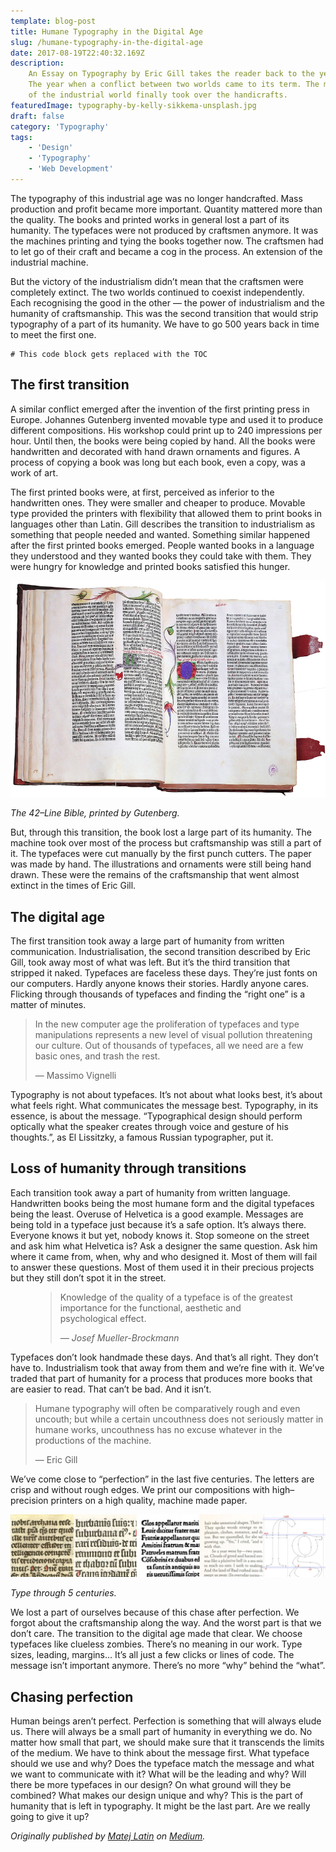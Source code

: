 ```yaml
---
template: blog-post
title: Humane Typography in the Digital Age
slug: /humane-typography-in-the-digital-age
date: 2017-08-19T22:40:32.169Z
description:
    An Essay on Typography by Eric Gill takes the reader back to the year 1930.
    The year when a conflict between two worlds came to its term. The machines
    of the industrial world finally took over the handicrafts.
featuredImage: typography-by-kelly-sikkema-unsplash.jpg
draft: false
category: 'Typography'
tags:
    - 'Design'
    - 'Typography'
    - 'Web Development'
---
```


The typography of this industrial age was no longer handcrafted. Mass production
and profit became more important. Quantity mattered more than the quality. The
books and printed works in general lost a part of its humanity. The typefaces
were not produced by craftsmen anymore. It was the machines printing and tying
the books together now. The craftsmen had to let go of their craft and became a
cog in the process. An extension of the industrial machine.

But the victory of the industrialism didn’t mean that the craftsmen were
completely extinct. The two worlds continued to coexist independently. Each
recognising the good in the other — the power of industrialism and the humanity
of craftsmanship. This was the second transition that would strip typography of
a part of its humanity. We have to go 500 years back in time to meet the first
one.

```toc
# This code block gets replaced with the TOC
```

## The first transition

A similar conflict emerged after the invention of the first printing press in
Europe. Johannes Gutenberg invented movable type and used it to produce
different compositions. His workshop could print up to 240 impressions per hour.
Until then, the books were being copied by hand. All the books were handwritten
and decorated with hand drawn ornaments and figures. A process of copying a book
was long but each book, even a copy, was a work of art.

The first printed books were, at first, perceived as inferior to the handwritten
ones. They were smaller and cheaper to produce. Movable type provided the
printers with flexibility that allowed them to print books in languages other
than Latin. Gill describes the transition to industrialism as something that
people needed and wanted. Something similar happened after the first printed
books emerged. People wanted books in a language they understood and they wanted
books they could take with them. They were hungry for knowledge and printed
books satisfied this hunger.

![42-line-bible.jpg](42-line-bible.jpg)

_The 42–Line Bible, printed by Gutenberg._

But, through this transition, the book lost a large part of its humanity. The
machine took over most of the process but craftsmanship was still a part of it.
The typefaces were cut manually by the first punch cutters. The paper was made
by hand. The illustrations and ornaments were still being hand drawn. These were
the remains of the craftsmanship that went almost extinct in the times of Eric
Gill.

## The digital age

The first transition took away a large part of humanity from written
communication. Industrialisation, the second transition described by Eric Gill,
took away most of what was left. But it’s the third transition that stripped it
naked. Typefaces are faceless these days. They’re just fonts on our computers.
Hardly anyone knows their stories. Hardly anyone cares. Flicking through
thousands of typefaces and finding the “right one” is a matter of minutes.

> In the new computer age the proliferation of typefaces and type manipulations
> represents a new level of visual pollution threatening our culture. Out of
> thousands of typefaces, all we need are a few basic ones, and trash the rest.
>
> — Massimo Vignelli

Typography is not about typefaces. It’s not about what looks best, it’s about
what feels right. What communicates the message best. Typography, in its
essence, is about the message. “Typographical design should perform optically
what the speaker creates through voice and gesture of his thoughts.”, as El
Lissitzky, a famous Russian typographer, put it.

## Loss of humanity through transitions

Each transition took away a part of humanity from written language. Handwritten
books being the most humane form and the digital typefaces being the least.
Overuse of Helvetica is a good example. Messages are being told in a typeface
just because it’s a safe option. It’s always there. Everyone knows it but yet,
nobody knows it. Stop someone on the street and ask him what Helvetica is? Ask a
designer the same question. Ask him where it came from, when, why and who
designed it. Most of them will fail to answer these questions. Most of them used
it in their precious projects but they still don’t spot it in the street.

<figure>
	<blockquote>
		<p>Knowledge of the quality of a typeface is of the greatest importance for the functional, aesthetic and psychological effect.</p>
		<footer>
			<cite>— Josef Mueller-Brockmann</cite>
		</footer>
	</blockquote>
</figure>

Typefaces don’t look handmade these days. And that’s all right. They don’t have
to. Industrialism took that away from them and we’re fine with it. We’ve traded
that part of humanity for a process that produces more books that are easier to
read. That can’t be bad. And it isn’t.

> Humane typography will often be comparatively rough and even uncouth; but
> while a certain uncouthness does not seriously matter in humane works,
> uncouthness has no excuse whatever in the productions of the machine.
>
> — Eric Gill

We’ve come close to “perfection” in the last five centuries. The letters are
crisp and without rough edges. We print our compositions with high–precision
printers on a high quality, machine made paper.

![type-through-time.jpg](type-through-time.jpg)

_Type through 5 centuries._

We lost a part of ourselves because of this chase after perfection. We forgot
about the craftsmanship along the way. And the worst part is that we don’t care.
The transition to the digital age made that clear. We choose typefaces like
clueless zombies. There’s no meaning in our work. Type sizes, leading, margins…
It’s all just a few clicks or lines of code. The message isn’t important
anymore. There’s no more “why” behind the “what”.

## Chasing perfection

Human beings aren’t perfect. Perfection is something that will always elude us.
There will always be a small part of humanity in everything we do. No matter how
small that part, we should make sure that it transcends the limits of the
medium. We have to think about the message first. What typeface should we use
and why? Does the typeface match the message and what we want to communicate
with it? What will be the leading and why? Will there be more typefaces in our
design? On what ground will they be combined? What makes our design unique and
why? This is the part of humanity that is left in typography. It might be the
last part. Are we really going to give it up?

_Originally published by [Matej Latin](http://matejlatin.co.uk/) on
[Medium](https://medium.com/design-notes/humane-typography-in-the-digital-age-9bd5c16199bd?ref=webdesignernews.com#.lygo82z0x)._
